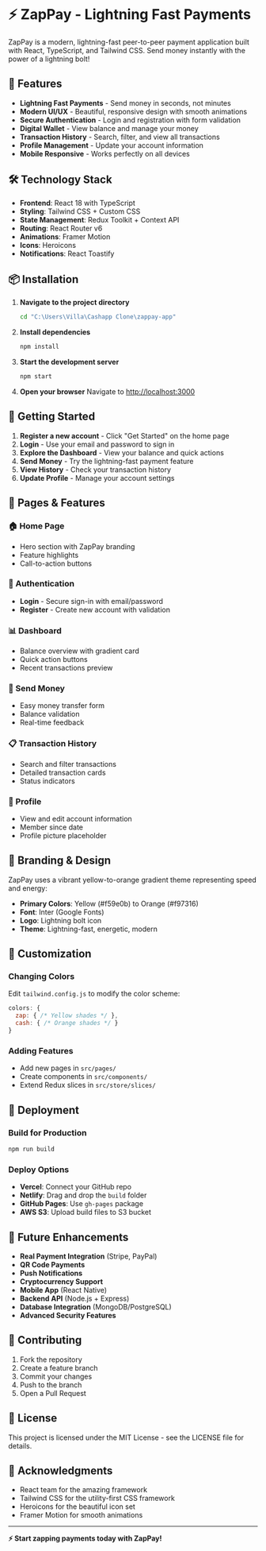 # ⚡ ZapPay - Lightning Fast Payments

ZapPay is a modern, lightning-fast peer-to-peer payment application built with React, TypeScript, and Tailwind CSS. Send money instantly with the power of a lightning bolt!

## 🚀 Features

- **Lightning Fast Payments** - Send money in seconds, not minutes
- **Modern UI/UX** - Beautiful, responsive design with smooth animations
- **Secure Authentication** - Login and registration with form validation
- **Digital Wallet** - View balance and manage your money
- **Transaction History** - Search, filter, and view all transactions
- **Profile Management** - Update your account information
- **Mobile Responsive** - Works perfectly on all devices

## 🛠️ Technology Stack

- **Frontend**: React 18 with TypeScript
- **Styling**: Tailwind CSS + Custom CSS
- **State Management**: Redux Toolkit + Context API
- **Routing**: React Router v6
- **Animations**: Framer Motion
- **Icons**: Heroicons
- **Notifications**: React Toastify

## 📦 Installation

1. **Navigate to the project directory**
   ```bash
   cd "C:\Users\Villa\Cashapp Clone\zappay-app"
   ```

2. **Install dependencies**
   ```bash
   npm install
   ```

3. **Start the development server**
   ```bash
   npm start
   ```

4. **Open your browser**
   Navigate to [http://localhost:3000](http://localhost:3000)

## 🎯 Getting Started

1. **Register a new account** - Click "Get Started" on the home page
2. **Login** - Use your email and password to sign in
3. **Explore the Dashboard** - View your balance and quick actions
4. **Send Money** - Try the lightning-fast payment feature
5. **View History** - Check your transaction history
6. **Update Profile** - Manage your account settings

## 📱 Pages & Features

### 🏠 Home Page
- Hero section with ZapPay branding
- Feature highlights
- Call-to-action buttons

### 🔐 Authentication
- **Login** - Secure sign-in with email/password
- **Register** - Create new account with validation

### 📊 Dashboard
- Balance overview with gradient card
- Quick action buttons
- Recent transactions preview

### 💸 Send Money
- Easy money transfer form
- Balance validation
- Real-time feedback

### 📋 Transaction History
- Search and filter transactions
- Detailed transaction cards
- Status indicators

### 👤 Profile
- View and edit account information
- Member since date
- Profile picture placeholder

## 🎨 Branding & Design

ZapPay uses a vibrant yellow-to-orange gradient theme representing speed and energy:

- **Primary Colors**: Yellow (#f59e0b) to Orange (#f97316)
- **Font**: Inter (Google Fonts)
- **Logo**: Lightning bolt icon
- **Theme**: Lightning-fast, energetic, modern

## 🔧 Customization

### Changing Colors
Edit `tailwind.config.js` to modify the color scheme:
```javascript
colors: {
  zap: { /* Yellow shades */ },
  cash: { /* Orange shades */ }
}
```

### Adding Features
- Add new pages in `src/pages/`
- Create components in `src/components/`
- Extend Redux slices in `src/store/slices/`

## 🚀 Deployment

### Build for Production
```bash
npm run build
```

### Deploy Options
- **Vercel**: Connect your GitHub repo
- **Netlify**: Drag and drop the `build` folder
- **GitHub Pages**: Use `gh-pages` package
- **AWS S3**: Upload build files to S3 bucket

## 🔮 Future Enhancements

- **Real Payment Integration** (Stripe, PayPal)
- **QR Code Payments**
- **Push Notifications**
- **Cryptocurrency Support**
- **Mobile App** (React Native)
- **Backend API** (Node.js + Express)
- **Database Integration** (MongoDB/PostgreSQL)
- **Advanced Security Features**

## 🤝 Contributing

1. Fork the repository
2. Create a feature branch
3. Commit your changes
4. Push to the branch
5. Open a Pull Request

## 📄 License

This project is licensed under the MIT License - see the LICENSE file for details.

## 🙏 Acknowledgments

- React team for the amazing framework
- Tailwind CSS for the utility-first CSS framework
- Heroicons for the beautiful icon set
- Framer Motion for smooth animations

---

**⚡ Start zapping payments today with ZapPay!**

